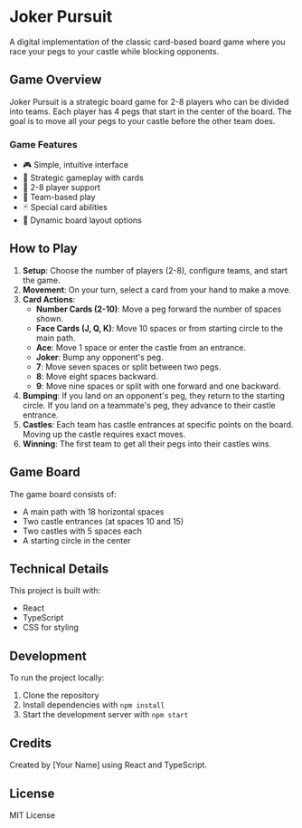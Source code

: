 # Joker Pursuit

A digital implementation of the classic card-based board game where you race your pegs to your castle while blocking opponents.

## Game Overview

Joker Pursuit is a strategic board game for 2-8 players who can be divided into teams. Each player has 4 pegs that start in the center of the board. The goal is to move all your pegs to your castle before the other team does.

### Game Features

- 🎮 Simple, intuitive interface
- 🎲 Strategic gameplay with cards
- 👥 2-8 player support
- 🏰 Team-based play
- 🃏 Special card abilities
- 🔄 Dynamic board layout options

## How to Play

1. **Setup**: Choose the number of players (2-8), configure teams, and start the game.
2. **Movement**: On your turn, select a card from your hand to make a move.
3. **Card Actions**:
   - **Number Cards (2-10)**: Move a peg forward the number of spaces shown.
   - **Face Cards (J, Q, K)**: Move 10 spaces or from starting circle to the main path.
   - **Ace**: Move 1 space or enter the castle from an entrance.
   - **Joker**: Bump any opponent's peg.
   - **7**: Move seven spaces or split between two pegs.
   - **8**: Move eight spaces backward.
   - **9**: Move nine spaces or split with one forward and one backward.
4. **Bumping**: If you land on an opponent's peg, they return to the starting circle. If you land on a teammate's peg, they advance to their castle entrance.
5. **Castles**: Each team has castle entrances at specific points on the board. Moving up the castle requires exact moves.
6. **Winning**: The first team to get all their pegs into their castles wins.

## Game Board

The game board consists of:
- A main path with 18 horizontal spaces
- Two castle entrances (at spaces 10 and 15)
- Two castles with 5 spaces each
- A starting circle in the center

## Technical Details

This project is built with:
- React
- TypeScript
- CSS for styling

## Development

To run the project locally:

1. Clone the repository
2. Install dependencies with `npm install`
3. Start the development server with `npm start`

## Credits

Created by [Your Name] using React and TypeScript.

## License

MIT License
